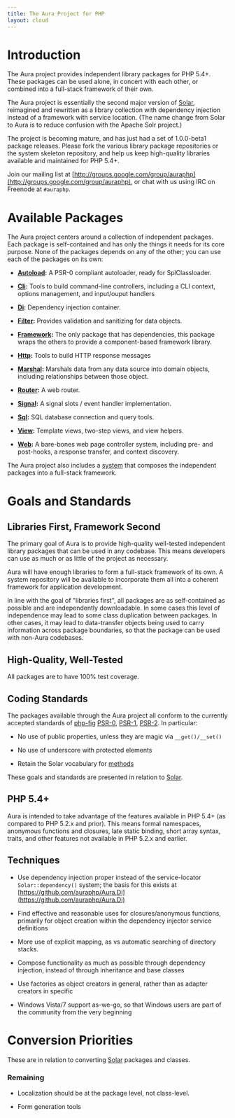 ```yaml
---
title: The Aura Project for PHP
layout: cloud
---
```


<div class="grid_4" markdown="1">

Introduction
============

The Aura project provides independent library packages for PHP 5.4+. These
packages can be used alone, in concert with each other, or combined into a
full-stack framework of their own.

The Aura project is essentially the second major version of
[Solar](http://solarphp.com), reimagined and rewritten as a library collection
with dependency injection instead of a framework with service location. (The
name change from Solar to Aura is to reduce confusion with the Apache Solr
project.)

The project is becoming mature, and has just had a set of 1.0.0-beta1 package
releases. Please fork the various library package repositories or the system
skeleton repository, and help us keep high-quality libraries available and
maintained for PHP 5.4+.

Join our mailing list at
[http://groups.google.com/group/auraphp](http://groups.google.com/group/auraphp),
or chat with us using IRC on Freenode at `#auraphp`.

</div>

<div class="grid_8" markdown="1">

Available Packages
==================

The Aura project centers around a collection of independent packages. Each
package is self-contained and has only the things it needs for its core
purpose. None of the packages depends on any of the other; you can use each of
the packages on its own:

- **[Autoload](https://github.com/auraphp/Aura.Autoload):** A PSR-0 compliant
  autoloader, ready for SplClassloader.

- **[Cli](https://github.com/auraphp/Aura.Cli):** Tools to build command-line
  controllers, including a CLI context, options management, and input/ouput
  handlers

- **[Di](https://github.com/auraphp/Aura.Di):** Dependency injection
  container.

- **[Filter](https://github.com/auraphp/Aura.Filter):** Provides validation and
  sanitizing for data objects.

- **[Framework](https://github.com/auraphp/Aura.Framework):** The only package
  that has dependencies, this package wraps the others to provide a
  component-based framework library.

- **[Http](https://github.com/auraphp/Aura.Http):** Tools to build HTTP
  response messages

- **[Marshal](https://github.com/auraphp/Aura.Marshal):** Marshals data from
  any data source into domain objects, including relationships between those
  object.

- **[Router](https://github.com/auraphp/Aura.Router):** A web router.

- **[Signal](https://github.com/auraphp/Aura.Signal):** A signal slots / event
  handler implementation.

- **[Sql](https://github.com/auraphp/Aura.Sql):** SQL database connection and
  query tools.

- **[View](https://github.com/auraphp/Aura.View):** Template views, two-step
  views, and view helpers.

- **[Web](https://github.com/auraphp/Aura.Web):** A bare-bones web page
  controller system, including pre- and post-hooks, a response transfer, and
  context discovery.

The Aura project also includes a [system](https://github.com/auraphp/system)
that composes the independent packages into a full-stack framework.


Goals and Standards
===================

Libraries First, Framework Second
---------------------------------

The primary goal of Aura is to provide high-quality well-tested independent
library packages that can be used in any codebase. This means developers can
use as much or as little of the project as necessary.

Aura will have enough libraries to form a full-stack framework of its own. A
system repository will be available to incorporate them all into a coherent
framework for application development.

In line with the goal of "libraries first", all packages are as self-contained
as possible and are independently downloadable. In some cases this level of
independence may lead to some class duplication between packages. In other
cases, it may lead to data-transfer objects being used to carry information
across package boundaries, so that the package can be used with non-Aura
codebases.


High-Quality, Well-Tested
-------------------------

All packages are to have 100% test coverage.


Coding Standards
----------------

The packages available through the Aura project all conform to the currently accepted standards of [php-fig](http://www.php-fig.org/)
[PSR-0](https://github.com/php-fig/fig-standards/blob/master/accepted/PSR-0.md), 
[PSR-1](https://github.com/php-fig/fig-standards/blob/master/accepted/PSR-1-basic-coding-standard.md), 
[PSR-2](https://github.com/php-fig/fig-standards/blob/master/accepted/PSR-2-coding-style-guide.md). In particular:

- No use of public properties, unless they are magic via `__get()/__set()`

- No use of underscore with protected elements

- Retain the Solar vocabulary for
  [methods](http://solarphp.com/manual/appendix-standards.naming.methods)

These goals and standards are presented in relation to
[Solar](http://solarphp.com).

PHP 5.4+
--------

Aura is intended to take advantage of the features available in PHP 5.4+ (as
compared to PHP 5.2.x and prior). This means formal namespaces, anonymous
functions and closures, late static binding, short array syntax, traits, and
other features not available in PHP 5.2.x and earlier.


Techniques
----------


- Use dependency injection proper instead of the service-locator
  `Solar::dependency()` system; the basis for this exists at
  [https://github.com/auraphp/Aura.Di](https://github.com/auraphp/Aura.Di)

- Find effective and reasonable uses for closures/anonymous functions,
  primarily for object creation within the dependency injector service
  definitions

- More use of explicit mapping, as vs automatic searching of directory stacks.

- Compose functionality as much as possible through dependency injection,
  instead of through inheritance and base classes

- Use factories as object creators in general, rather than as adapter creators
  in specific

- Windows Vista/7 support as-we-go, so that Windows users are part of the
  community from the very beginning


Conversion Priorities
=====================

These are in relation to converting [Solar](http://solarphp.com) packages and
classes.

### Remaining

- Localization should be at the package level, not class-level.

- Form generation tools

</div>

